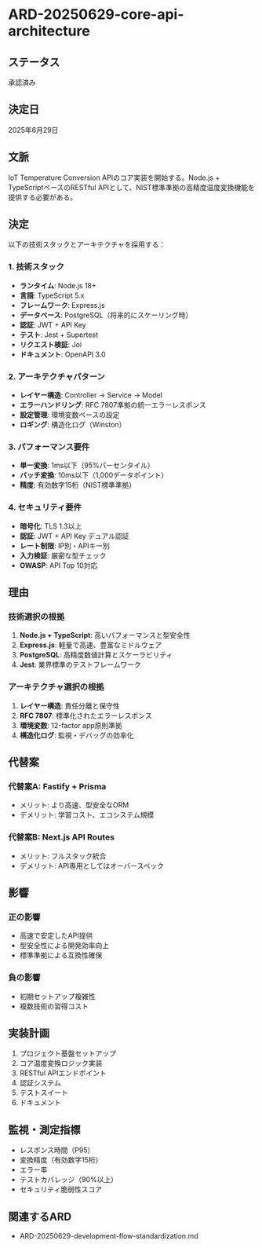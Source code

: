 # ARD-20250629-core-api-architecture

## ステータス
承認済み

## 決定日
2025年6月29日

## 文脈
IoT Temperature Conversion APIのコア実装を開始する。Node.js + TypeScriptベースのRESTful APIとして、NIST標準準拠の高精度温度変換機能を提供する必要がある。

## 決定
以下の技術スタックとアーキテクチャを採用する：

### 1. 技術スタック
- **ランタイム**: Node.js 18+
- **言語**: TypeScript 5.x
- **フレームワーク**: Express.js
- **データベース**: PostgreSQL（将来的にスケーリング時）
- **認証**: JWT + API Key
- **テスト**: Jest + Supertest
- **リクエスト検証**: Joi
- **ドキュメント**: OpenAPI 3.0

### 2. アーキテクチャパターン
- **レイヤー構造**: Controller → Service → Model
- **エラーハンドリング**: RFC 7807準拠の統一エラーレスポンス
- **設定管理**: 環境変数ベースの設定
- **ロギング**: 構造化ログ（Winston）

### 3. パフォーマンス要件
- **単一変換**: 1ms以下（95%パーセンタイル）
- **バッチ変換**: 10ms以下（1,000データポイント）
- **精度**: 有効数字15桁（NIST標準準拠）

### 4. セキュリティ要件
- **暗号化**: TLS 1.3以上
- **認証**: JWT + API Key デュアル認証
- **レート制限**: IP別・APIキー別
- **入力検証**: 厳密な型チェック
- **OWASP**: API Top 10対応

## 理由
### 技術選択の根拠
1. **Node.js + TypeScript**: 高いパフォーマンスと型安全性
2. **Express.js**: 軽量で高速、豊富なミドルウェア
3. **PostgreSQL**: 高精度数値計算とスケーラビリティ
4. **Jest**: 業界標準のテストフレームワーク

### アーキテクチャ選択の根拠
1. **レイヤー構造**: 責任分離と保守性
2. **RFC 7807**: 標準化されたエラーレスポンス
3. **環境変数**: 12-factor app原則準拠
4. **構造化ログ**: 監視・デバッグの効率化

## 代替案
### 代替案A: Fastify + Prisma
- メリット: より高速、型安全なORM
- デメリット: 学習コスト、エコシステム規模

### 代替案B: Next.js API Routes
- メリット: フルスタック統合
- デメリット: API専用としてはオーバースペック

## 影響
### 正の影響
- 高速で安定したAPI提供
- 型安全性による開発効率向上
- 標準準拠による互換性確保

### 負の影響
- 初期セットアップ複雑性
- 複数技術の習得コスト

## 実装計画
1. プロジェクト基盤セットアップ
2. コア温度変換ロジック実装
3. RESTful APIエンドポイント
4. 認証システム
5. テストスイート
6. ドキュメント

## 監視・測定指標
- レスポンス時間（P95）
- 変換精度（有効数字15桁）
- エラー率
- テストカバレッジ（90%以上）
- セキュリティ脆弱性スコア

## 関連するARD
- ARD-20250629-development-flow-standardization.md